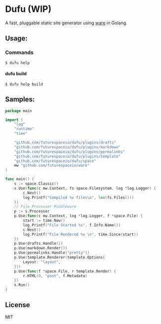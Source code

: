 # Dufu (WIP)

A fast, pluggable static site generator using [ware][] in Golang.



## Usage:

### Commands

```
$ dufu help
```

#### dufu build
```
$ dufu help build
```


## Samples:

```go
package main

import (
	"log"
	"runtime"
	"time"

	"github.com/futurespaceio/dufu/plugins/drafts"
	"github.com/futurespaceio/dufu/plugins/markdown"
	"github.com/futurespaceio/dufu/plugins/permalinks"
	"github.com/futurespaceio/dufu/plugins/template"
	"github.com/futurespaceio/dufu/space"
	mw "github.com/futurespaceio/ware"
)

func main() {
	s := space.Classic()
	s.Use(func(c mw.Context, fs space.Filesystem, log *log.Logger) {
		c.Next()
		log.Printf("Compiled %v files\n", len(fs.Files()))
	})
	// File Processor Middleware
	p := s.Processor
	p.Use(func(c mw.Context, log *log.Logger, f *space.File) {
		start := time.Now()
		log.Printf("File Started %s", f.Info.Name())
		c.Next()
		log.Printf("File Rendered %v \n", time.Since(start))
	})
	p.Use(drafts.Handle())
	p.Use(markdown.Render())
	p.Use(permalinks.Handle("pretty"))
	p.Use(template.Renderer(template.Options{
		Layout: "layout",
	}))
	p.Use(func(f *space.File, r template.Render) {
		r.HTML(0, "post", f.Metadata)
	})
	s.Run()
}
```



## License

MIT

[ware]: https://github.com/futurespaceio/ware
